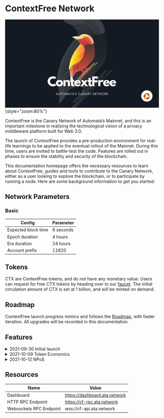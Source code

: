 # ContextFree Network

![](../../assets/canary.png){style="zoom:80%"}

ContextFree is the Canary Network of Automata’s Mainnet, and this is an important milestone in realizing the technological vision of a privacy middleware platform built for Web 3.0.

The launch of ContextFree provides a pre-production environment for real-life learnings to be applied to the eventual rollout of the Mainnet. During this time, users are invited to battle-test the code. Features are rolled out in phases to ensure the stability and security of the blockchain.

This documentation homepage offers the necessary resources to learn about ContextFree, guides and tools to contribute to the Canary Network, either as a user looking to explore the blockchain, or to participate by running a node. Here are some background information to get you started:

## Network Parameters
### Basic
| Config | Parameter |
|--|--|
| Expected block time| 6 seconds |
| Epoch duration | 4 hours |
| Era duration | 24 hours |
| Account prefix | 11820 |

## Tokens
CTX are ContextFree tokens, and do not have any monetary value. Users can request for free CTX tokens by heading over to our [faucet](https://faucet.ata.network/). The initial circulation amount of CTX is set at 1 billion, and will be minted on demand.

## Roadmap
ContextFree launch progress mimics and follows the [Roadmap](https://www.ata.network/roadmap), with faster iteration. All upgrades will be recorded in this documentation.

## Features
<details><summary>2021-09-30 Initial launch</summary>
ContextFree was launched on September 30, 2021, in Proof of Authority mode. All nodes are held by the Automata team, with most functionalities disabled.
</details>
<details><summary>2021-10-09 Token Economics</summary>
Features related to Transfer, Staking and Token Bridge have been enabled on October 9, 2021.
</details>
<details><summary>2021-10-12 NPoS</summary>
Nominated Proof of Stake has been enabled on October 12, 2021, and public validators will be able to join the network.
</details>

## Resources
| Name | Value |
| -- | -- |
| Dashboard | <https://dashboard.ata.network> |
| HTTP RPC Endpoint | https://cf-rpc.ata.network |
| Websockets RPC Endpoint | wss://cf-api.ata.network |
